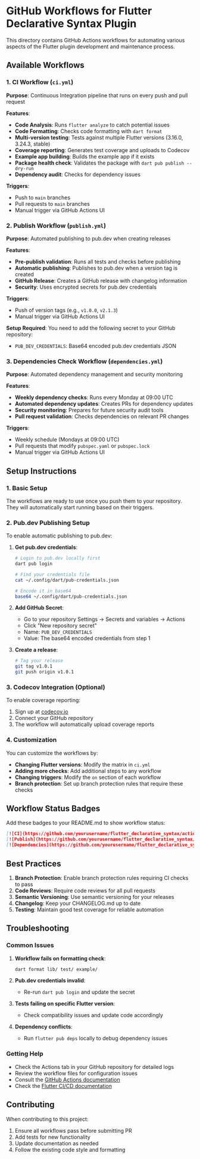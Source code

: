 # GitHub Workflows for Flutter Declarative Syntax Plugin

This directory contains GitHub Actions workflows for automating various aspects of the Flutter plugin development and maintenance process.

## Available Workflows

### 1. CI Workflow (`ci.yml`)

**Purpose**: Continuous Integration pipeline that runs on every push and pull request

**Features**:

- **Code Analysis**: Runs `flutter analyze` to catch potential issues
- **Code Formatting**: Checks code formatting with `dart format`
- **Multi-version testing**: Tests against multiple Flutter versions (3.16.0, 3.24.3, stable)
- **Coverage reporting**: Generates test coverage and uploads to Codecov
- **Example app building**: Builds the example app if it exists
- **Package health check**: Validates the package with `dart pub publish --dry-run`
- **Dependency audit**: Checks for dependency issues

**Triggers**:

- Push to `main` branches
- Pull requests to `main` branches
- Manual trigger via GitHub Actions UI

### 2. Publish Workflow (`publish.yml`)

**Purpose**: Automated publishing to pub.dev when creating releases

**Features**:

- **Pre-publish validation**: Runs all tests and checks before publishing
- **Automatic publishing**: Publishes to pub.dev when a version tag is created
- **GitHub Release**: Creates a GitHub release with changelog information
- **Security**: Uses encrypted secrets for pub.dev credentials

**Triggers**:

- Push of version tags (e.g., `v1.0.0`, `v2.1.3`)
- Manual trigger via GitHub Actions UI

**Setup Required**:
You need to add the following secret to your GitHub repository:

- `PUB_DEV_CREDENTIALS`: Base64 encoded pub.dev credentials JSON

### 3. Dependencies Check Workflow (`dependencies.yml`)

**Purpose**: Automated dependency management and security monitoring

**Features**:

- **Weekly dependency checks**: Runs every Monday at 09:00 UTC
- **Automated dependency updates**: Creates PRs for dependency updates
- **Security monitoring**: Prepares for future security audit tools
- **Pull request validation**: Checks dependencies on relevant PR changes

**Triggers**:

- Weekly schedule (Mondays at 09:00 UTC)
- Pull requests that modify `pubspec.yaml` or `pubspec.lock`
- Manual trigger via GitHub Actions UI

## Setup Instructions

### 1. Basic Setup

The workflows are ready to use once you push them to your repository. They will automatically start running based on their triggers.

### 2. Pub.dev Publishing Setup

To enable automatic publishing to pub.dev:

1. **Get pub.dev credentials**:

   ```bash
   # Login to pub.dev locally first
   dart pub login

   # Find your credentials file
   cat ~/.config/dart/pub-credentials.json

   # Encode it in base64
   base64 ~/.config/dart/pub-credentials.json
   ```

2. **Add GitHub Secret**:

   - Go to your repository Settings → Secrets and variables → Actions
   - Click "New repository secret"
   - Name: `PUB_DEV_CREDENTIALS`
   - Value: The base64 encoded credentials from step 1

3. **Create a release**:
   ```bash
   # Tag your release
   git tag v1.0.1
   git push origin v1.0.1
   ```

### 3. Codecov Integration (Optional)

To enable coverage reporting:

1. Sign up at [codecov.io](https://codecov.io)
2. Connect your GitHub repository
3. The workflow will automatically upload coverage reports

### 4. Customization

You can customize the workflows by:

- **Changing Flutter versions**: Modify the matrix in `ci.yml`
- **Adding more checks**: Add additional steps to any workflow
- **Changing triggers**: Modify the `on` section of each workflow
- **Branch protection**: Set up branch protection rules that require these checks

## Workflow Status Badges

Add these badges to your README.md to show workflow status:

```markdown
[![CI](https://github.com/yourusername/flutter_declarative_syntax/actions/workflows/ci.yml/badge.svg)](https://github.com/yourusername/flutter_declarative_syntax/actions/workflows/ci.yml)
[![Publish](https://github.com/yourusername/flutter_declarative_syntax/actions/workflows/publish.yml/badge.svg)](https://github.com/yourusername/flutter_declarative_syntax/actions/workflows/publish.yml)
[![Dependencies](https://github.com/yourusername/flutter_declarative_syntax/actions/workflows/dependencies.yml/badge.svg)](https://github.com/yourusername/flutter_declarative_syntax/actions/workflows/dependencies.yml)
```

## Best Practices

1. **Branch Protection**: Enable branch protection rules requiring CI checks to pass
2. **Code Reviews**: Require code reviews for all pull requests
3. **Semantic Versioning**: Use semantic versioning for your releases
4. **Changelog**: Keep your CHANGELOG.md up to date
5. **Testing**: Maintain good test coverage for reliable automation

## Troubleshooting

### Common Issues

1. **Workflow fails on formatting check**:

   ```bash
   dart format lib/ test/ example/
   ```

2. **Pub.dev credentials invalid**:

   - Re-run `dart pub login` and update the secret

3. **Tests failing on specific Flutter version**:

   - Check compatibility issues and update code accordingly

4. **Dependency conflicts**:
   - Run `flutter pub deps` locally to debug dependency issues

### Getting Help

- Check the Actions tab in your GitHub repository for detailed logs
- Review the workflow files for configuration issues
- Consult the [GitHub Actions documentation](https://docs.github.com/en/actions)
- Check the [Flutter CI/CD documentation](https://docs.flutter.dev/deployment/cd)

## Contributing

When contributing to this project:

1. Ensure all workflows pass before submitting PR
2. Add tests for new functionality
3. Update documentation as needed
4. Follow the existing code style and formatting
